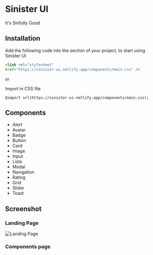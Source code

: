 # Sinister UI 
It's Sinfully Good

## Installation 
Add the following code into the <head> section of your project, to start using Sinister UI 

```html
<link rel="stylesheet"
href="https://sinister-ui.netlify.app/components/main.css" />
```
or

Import in CSS file 
```
@import url(https://sinister-ui.netlify.app/components/main.css);
```

## Components
- Alert
- Avatar
- Badge
- Button
- Card
- Image
- Input
- Lists
- Modal
- Navigation
- Rating
- Grid
- Slider
- Toast 
## Screenshot 
### Landing Page
![Landing Page](https://dev-to-uploads.s3.amazonaws.com/uploads/articles/3jzpc1iod7dx3riqlteo.png)

### Components page
